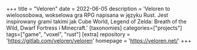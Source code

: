 +++
title = "Veloren"
date = 2022-06-05
description = 'Veloren to wieloosobowa, wokselowa gra RPG napisana w języku Rust. Jest inspirowany grami takimi jak Cube World, Legend of Zelda: Breath of the Wild, Dwarf Fortress i Minecraft.'
[taxonomies]
categories=["projects"]
tags=["game", "voxel", "rust"]
[extra]
repository  = 'https://gitlab.com/veloren/veloren'
homepage    = 'https://veloren.net/'
+++